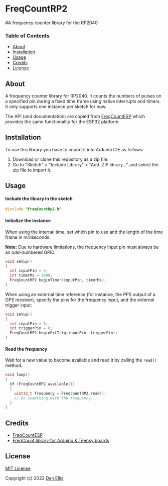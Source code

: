 # FreqCountRP2
#A frequency counter library for the RP2040

### Table of Contents

- [About](#about)
- [Installation](#installation)
- [Usage](#usage)
- [Credits](#credits)
- [License](#license)

## About

A frequency counter library for RP2040. It counts the numbers of pulses on a specified pin during a fixed time frame using native interrupts and timers. It only supports one instance per sketch for now.

The API (and documentation) are copied from [FreqCountESP](http://github.com/kapraran/FreqCountESP) which provides the same functionality for the ESP32 platform.


## Installation

To use this library you have to import it into Arduino IDE as follows:
1. Download or clone this repository as a zip file.
2. Go to "Sketch" > "Include Library" > "Add .ZIP library..." and select the zip file to import it.

## Usage

#### Include the library in the sketch

```C++
#include "FreqCountRp2.h"
```

#### Initialize the instance

When using the internal time, set which pin to use and the length of the time frame in milliseconds.

**Note:** Due to hardware limitations, the frequency input pin must always be an odd-numbered GPIO.

```C++
void setup()
{
  int inputPin = 5;
  int timerMs = 1000;
  FreqCountRP2.beginTimer(inputPin, timerMs);
}
```

When using an external time reference (for instance, the PPS output of a GPS receiver), specify the pins for the frequency input, and the external trigger input:

```C++
void setup()
{
  int inputPin = 5;
  int triggerPin = 6;
  FreqCountRP2.beginExtTrig(inputPin, triggerPin);
}
```


#### Read the frequency

Wait for a new value to become available and read it by calling the `read()` method.

```C++
void loop()
{
  if (FreqCountRP2.available())
  {
    uint32_t frequency = FreqCountRP2.read();
    // Do something with the frequency...
  }
}
```

## Credits <a name="credits"></a>

* [FreqCountESP](https://github.com/karparan/FreqCountESP)
* [FreqCount library for Arduino & Teensy boards](https://www.pjrc.com/teensy/td_libs_FreqCount.html)

## License <a name="license"></a>

[MIT License](https://github.com/dpwe/FreqCountRP2/blob/master/LICENSE)

Copyright (c) 2022 [Dan Ellis](https://github.com/dpwe)
